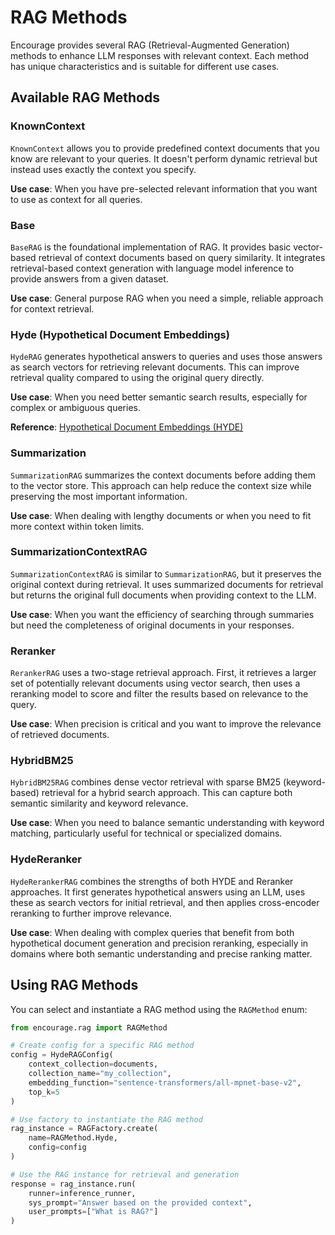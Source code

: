 # RAG Methods

Encourage provides several RAG (Retrieval-Augmented Generation) methods to enhance LLM responses with relevant context. Each method has unique characteristics and is suitable for different use cases.

## Available RAG Methods

### KnownContext

`KnownContext` allows you to provide predefined context documents that you know are relevant to your queries. It doesn't perform dynamic retrieval but instead uses exactly the context you specify.

**Use case**: When you have pre-selected relevant information that you want to use as context for all queries.

### Base

`BaseRAG` is the foundational implementation of RAG. It provides basic vector-based retrieval of context documents based on query similarity. It integrates retrieval-based context generation with language model inference to provide answers from a given dataset.

**Use case**: General purpose RAG when you need a simple, reliable approach for context retrieval.

### Hyde (Hypothetical Document Embeddings)

`HydeRAG` generates hypothetical answers to queries and uses those answers as search vectors for retrieving relevant documents. This can improve retrieval quality compared to using the original query directly.

**Use case**: When you need better semantic search results, especially for complex or ambiguous queries.

**Reference**: [Hypothetical Document Embeddings (HYDE)](https://arxiv.org/abs/2212.10496)

### Summarization

`SummarizationRAG` summarizes the context documents before adding them to the vector store. This approach can help reduce the context size while preserving the most important information.

**Use case**: When dealing with lengthy documents or when you need to fit more context within token limits.

### SummarizationContextRAG

`SummarizationContextRAG` is similar to `SummarizationRAG`, but it preserves the original context during retrieval. It uses summarized documents for retrieval but returns the original full documents when providing context to the LLM.

**Use case**: When you want the efficiency of searching through summaries but need the completeness of original documents in your responses.

### Reranker

`RerankerRAG` uses a two-stage retrieval approach. First, it retrieves a larger set of potentially relevant documents using vector search, then uses a reranking model to score and filter the results based on relevance to the query.

**Use case**: When precision is critical and you want to improve the relevance of retrieved documents.

### HybridBM25

`HybridBM25RAG` combines dense vector retrieval with sparse BM25 (keyword-based) retrieval for a hybrid search approach. This can capture both semantic similarity and keyword relevance.

**Use case**: When you need to balance semantic understanding with keyword matching, particularly useful for technical or specialized domains.

### HydeReranker

`HydeRerankerRAG` combines the strengths of both HYDE and Reranker approaches. It first generates hypothetical answers using an LLM, uses these as search vectors for initial retrieval, and then applies cross-encoder reranking to further improve relevance.

**Use case**: When dealing with complex queries that benefit from both hypothetical document generation and precision reranking, especially in domains where both semantic understanding and precise ranking matter.

## Using RAG Methods

You can select and instantiate a RAG method using the `RAGMethod` enum:

```python
from encourage.rag import RAGMethod

# Create config for a specific RAG method
config = HydeRAGConfig(
    context_collection=documents,
    collection_name="my_collection",
    embedding_function="sentence-transformers/all-mpnet-base-v2",
    top_k=5
)

# Use factory to instantiate the RAG method
rag_instance = RAGFactory.create(
    name=RAGMethod.Hyde,
    config=config
)

# Use the RAG instance for retrieval and generation
response = rag_instance.run(
    runner=inference_runner,
    sys_prompt="Answer based on the provided context",
    user_prompts=["What is RAG?"]
)
```